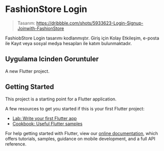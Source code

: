 # FashionStore Login 

>Tasarım: https://dribbble.com/shots/5933623-Login-Signup-Joinwith-FashionStore

FashiobStore Login tasarımı kodlanmıştır. 
Giriş için Kolay Etkileşim, e-posta ile Kayıt veya sosyal medya hesapları ile katım bulunmaktadır. 

## Uygulama Icinden Goruntuler



A new Flutter project.

## Getting Started

This project is a starting point for a Flutter application.

A few resources to get you started if this is your first Flutter project:

- [Lab: Write your first Flutter app](https://flutter.dev/docs/get-started/codelab)
- [Cookbook: Useful Flutter samples](https://flutter.dev/docs/cookbook)

For help getting started with Flutter, view our
[online documentation](https://flutter.dev/docs), which offers tutorials,
samples, guidance on mobile development, and a full API reference.
